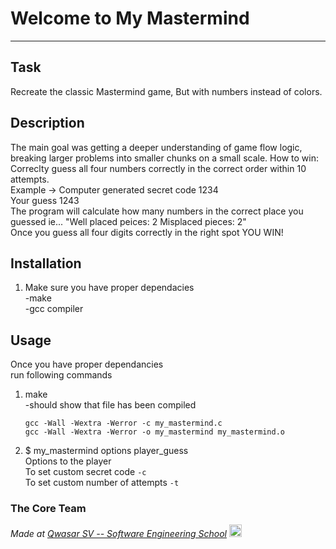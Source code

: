 # Welcome to My Mastermind
***

## Task
Recreate the classic Mastermind game, But with numbers instead of colors.

## Description
The main goal was getting a deeper understanding of game flow logic, breaking larger problems into smaller chunks on
a small scale.
How to win:<br>
Correclty guess all four numbers correctly in the correct order within 10 attempts.<br>
Example -> Computer generated secret code 1234<br>
Your guess 1243<br>
The program will calculate how many numbers in the correct place you guessed ie... "Well placed peices: 2 Misplaced pieces: 2"<br>
Once you guess all four digits correctly in the right spot YOU WIN!<br>


## Installation
1. Make sure you have proper dependacies<br>
    -make<br>
    -gcc compiler<br>

## Usage
Once you have proper dependancies<br> 
run following commands<br>
1. make <br>
    -should show that file has been compiled
    ```
    gcc -Wall -Wextra -Werror -c my_mastermind.c 
    gcc -Wall -Wextra -Werror -o my_mastermind my_mastermind.o
    ```
2.  $ my_mastermind options player_guess<br>
    Options to the player <br>
    To set custom secret code `-c` <br>
    To set custom number of attempts `-t`<br>

### The Core Team


<span><i>Made at <a href="https://qwasar.io">Qwasar SV -- Software Engineering School</a></i></span>
<span><img alt="Qwasar SV -- Software Engineering School's Logo" src="https://storage.googleapis.com/qwasar-public/qwasar-logo_50x50.png" width='20px'></span>